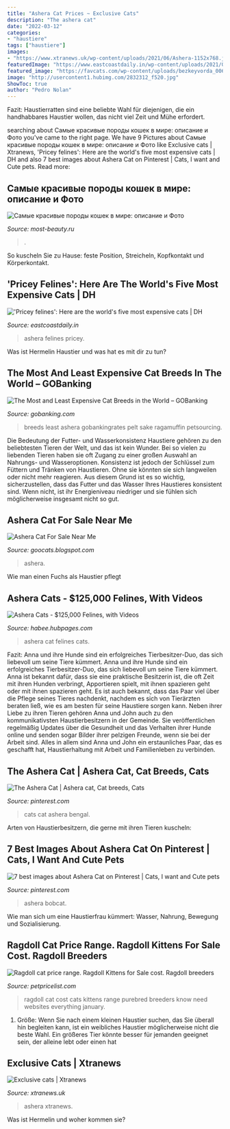 ```yaml
---
title: "Ashera Cat Prices ~ Exclusive Cats"
description: "The ashera cat"
date: "2022-03-12"
categories:
- "haustiere"
tags: ["haustiere"]
images:
- "https://www.xtranews.uk/wp-content/uploads/2021/06/Ashera-1152x768.jpg"
featuredImage: "https://www.eastcoastdaily.in/wp-content/uploads/2021/08/ashera.jpg"
featured_image: "https://favcats.com/wp-content/uploads/bezkeyvorda_006410A2-1280x720.jpg"
image: "http://usercontent1.hubimg.com/2832312_f520.jpg"
ShowToc: true
author: "Pedro Nolan"
---
```



Fazit: Haustierratten sind eine beliebte Wahl für diejenigen, die ein handhabbares Haustier wollen, das nicht viel Zeit und Mühe erfordert.

	

		
searching about Самые красивые породы кошек в мире: описание и Фото you've came to the right page. We have 9 Pictures about Самые красивые породы кошек в мире: описание и Фото like Exclusive cats | Xtranews, &#039;Pricey felines&#039;: Here are the world&#039;s five most expensive cats | DH and also 7 best images about Ashera Cat on Pinterest | Cats, I want and Cute pets. Read more:
		
    
## Самые красивые породы кошек в мире: описание и Фото

<img loading=lazy src="https://most-beauty.ru/wp-content/uploads/2016/08/Ashera-Cat.jpg" onerror="this.onerror=null;this.src='https://tse2.mm.bing.net/th?id=OIP.mExiEAGRKJpjqTqd5tqFdQHaJ9&amp;pid=15.1';" alt="Самые красивые породы кошек в мире: описание и Фото">

_Source: most-beauty.ru_

>. 

	

So kuscheln Sie zu Hause: feste Position, Streicheln, Kopfkontakt und Körperkontakt.

    
## &#039;Pricey Felines&#039;: Here Are The World&#039;s Five Most Expensive Cats | DH

<img loading=lazy src="https://www.eastcoastdaily.in/wp-content/uploads/2021/08/ashera.jpg" onerror="this.onerror=null;this.src='https://tse3.mm.bing.net/th?id=OIP.ukwK_znwroh7Wpde13uIyAHaD4&amp;pid=15.1';" alt="&#039;Pricey felines&#039;: Here are the world&#039;s five most expensive cats | DH">

_Source: eastcoastdaily.in_

>ashera felines pricey. 

	

Was ist Hermelin Haustier und was hat es mit dir zu tun?

    
## The Most And Least Expensive Cat Breeds In The World – GOBanking

<img loading=lazy src="https://cdn.gobankingrates.com/wp-content/uploads/2017/07/1-Ashera-Sake-van-Pelt-shutterstock_237302494.jpg" onerror="this.onerror=null;this.src='https://tse3.mm.bing.net/th?id=OIP.RHeeFrtZswDbR9aIDzPz4QHaEK&amp;pid=15.1';" alt="The Most and Least Expensive Cat Breeds in the World – GOBanking">

_Source: gobanking.com_

>breeds least ashera gobankingrates pelt sake ragamuffin petsourcing. 

	

Die Bedeutung der Futter- und Wasserkonsistenz
Haustiere gehören zu den beliebtesten Tieren der Welt, und das ist kein Wunder. Bei so vielen zu liebenden Tieren haben sie oft Zugang zu einer großen Auswahl an Nahrungs- und Wasseroptionen. Konsistenz ist jedoch der Schlüssel zum Füttern und Tränken von Haustieren. Ohne sie könnten sie sich langweilen oder nicht mehr reagieren. Aus diesem Grund ist es so wichtig, sicherzustellen, dass das Futter und das Wasser Ihres Haustieres konsistent sind. Wenn nicht, ist ihr Energieniveau niedriger und sie fühlen sich möglicherweise insgesamt nicht so gut.

    
## Ashera Cat For Sale Near Me

<img loading=lazy src="https://favcats.com/wp-content/uploads/bezkeyvorda_006410A2-1280x720.jpg" onerror="this.onerror=null;this.src='https://tse2.mm.bing.net/th?id=OIP.lUO-RM1OdFnHGOuUFAHpXAHaEK&amp;pid=15.1';" alt="Ashera Cat For Sale Near Me">

_Source: goocats.blogspot.com_

>ashera. 

	

Wie man einen Fuchs als Haustier pflegt

    
## Ashera Cats - $125,000 Felines, With Videos

<img loading=lazy src="http://usercontent1.hubimg.com/2832312_f520.jpg" onerror="this.onerror=null;this.src='https://tse2.mm.bing.net/th?id=OIP._Qb-41b2W-3x2ul5fE2KwQHaE9&amp;pid=15.1';" alt="Ashera Cats - $125,000 Felines, with Videos">

_Source: habee.hubpages.com_

>ashera cat felines cats. 

	

Fazit: Anna und ihre Hunde sind ein erfolgreiches Tierbesitzer-Duo, das sich liebevoll um seine Tiere kümmert.
Anna und ihre Hunde sind ein erfolgreiches Tierbesitzer-Duo, das sich liebevoll um seine Tiere kümmert. Anna ist bekannt dafür, dass sie eine praktische Besitzerin ist, die oft Zeit mit ihren Hunden verbringt, Apportieren spielt, mit ihnen spazieren geht oder mit ihnen spazieren geht. Es ist auch bekannt, dass das Paar viel über die Pflege seines Tieres nachdenkt, nachdem es sich von Tierärzten beraten ließ, wie es am besten für seine Haustiere sorgen kann. Neben ihrer Liebe zu ihren Tieren gehören Anna und John auch zu den kommunikativsten Haustierbesitzern in der Gemeinde. Sie veröffentlichen regelmäßig Updates über die Gesundheit und das Verhalten ihrer Hunde online und senden sogar Bilder ihrer pelzigen Freunde, wenn sie bei der Arbeit sind. Alles in allem sind Anna und John ein erstaunliches Paar, das es geschafft hat, Haustierhaltung mit Arbeit und Familienleben zu verbinden.

    
## The Ashera Cat | Ashera Cat, Cat Breeds, Cats

<img loading=lazy src="https://i.pinimg.com/736x/61/40/0c/61400c297f4eb2bbe138d4c410831c11--bengal-cats-tabby-cats.jpg" onerror="this.onerror=null;this.src='https://tse1.mm.bing.net/th?id=OIP.VcqQZB5JzdtXzTU5oASsPQDIEs&amp;pid=15.1';" alt="The Ashera Cat | Ashera cat, Cat breeds, Cats">

_Source: pinterest.com_

>cats cat ashera bengal. 

	

Arten von Haustierbesitzern, die gerne mit ihren Tieren kuscheln:

    
## 7 Best Images About Ashera Cat On Pinterest | Cats, I Want And Cute Pets

<img loading=lazy src="https://s-media-cache-ak0.pinimg.com/736x/0d/59/50/0d5950e3f03e65dc8150fa52dd031af1.jpg" onerror="this.onerror=null;this.src='https://tse3.mm.bing.net/th?id=OIP.BC8qv-tNrQY8-gztOmLCxAHaFz&amp;pid=15.1';" alt="7 best images about Ashera Cat on Pinterest | Cats, I want and Cute pets">

_Source: pinterest.com_

>ashera bobcat. 

	

Wie man sich um eine Haustierfrau kümmert: Wasser, Nahrung, Bewegung und Sozialisierung.

    
## Ragdoll Cat Price Range. Ragdoll Kittens For Sale Cost. Ragdoll Breeders

<img loading=lazy src="https://petpricelist.com/wp-content/uploads/2017/12/ragdoll-cat-for-sale-price.jpg" onerror="this.onerror=null;this.src='https://tse4.mm.bing.net/th?id=OIP.E0cU_YvXGIlKmNA0baQU3QHaE7&amp;pid=15.1';" alt="Ragdoll cat price range. Ragdoll Kittens for Sale cost. Ragdoll breeders">

_Source: petpricelist.com_

>ragdoll cat cost cats kittens range purebred breeders know need websites everything january. 

	

1. Größe: Wenn Sie nach einem kleinen Haustier suchen, das Sie überall hin begleiten kann, ist ein weibliches Haustier möglicherweise nicht die beste Wahl. Ein größeres Tier könnte besser für jemanden geeignet sein, der alleine lebt oder einen hat

    
## Exclusive Cats | Xtranews

<img loading=lazy src="https://www.xtranews.uk/wp-content/uploads/2021/06/Ashera-1152x768.jpg" onerror="this.onerror=null;this.src='https://tse4.mm.bing.net/th?id=OIP.3o3PhINYLD0nhFcbQuJBYQHaE8&amp;pid=15.1';" alt="Exclusive cats | Xtranews">

_Source: xtranews.uk_

>ashera xtranews. 

	

Was ist Hermelin und woher kommen sie?

